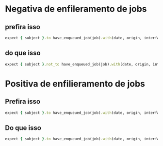 # Negativa de enfileramento de jobs

## prefira isso
```ruby
expect { subject }.to have_enqueued_job(job).with(date, origin, interface).at_least(0).times
```

## do que isso
```ruby
expect { subject }.not_to have_enqueued_job(job).with(date, origin, interface).at_least(1).times
```

# Positiva de enfilieramento de jobs

## Prefira isso
```ruby
expect { subject }.to have_enqueued_job(job).with(date, origin, interface).at_least(1).times
```

## Do que isso
```ruby
expect { subject }.to have_enqueued_job(job).with(date, origin, interface)
```
